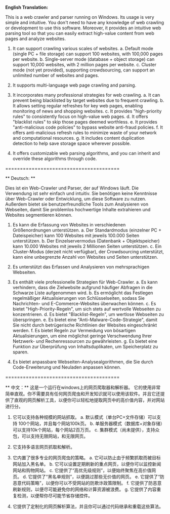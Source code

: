 

**English Translation:**

This is a web crawler and parser running on Windows. Its usage is very simple and intuitive. You don't need to have any knowledge of web crawling or development to use this software. Moreover, it provides an intuitive web parsing tool so that you can easily extract high-value content from web pages and analyze websites.

1. It can support crawling various scales of websites.
    a. Default mode (single PC + file storage) can support 100 websites, with 100,000 pages per website.
    b. Single-server mode (database + object storage) can support 10,000 websites, with 2 million pages per website.
    c. Cluster mode (not yet provided), supporting crowdsourcing, can support an unlimited number of websites and pages.

2. It supports multi-language web page crawling and parsing.

3. It incorporates many professional strategies for web crawling.
    a. It can prevent being blacklisted by target websites due to frequent crawling.
    b. It allows setting regular refreshes for key web pages, enabling monitoring of news and shopping websites.
    c. It provides "high-priority rules" to consistently focus on high-value web pages.
    d. It offers "blacklist rules" to skip those pages deemed worthless.
    e. It provides "anti-malicious code policies" to bypass website anti-fraud policies.
    f. It offers anti-malicious refresh rules to minimize waste of your network and computational resources.
    g. It includes content duplication detection to help save storage space wherever possible.

4. It offers customizable web parsing algorithms, and you can inherit and override these algorithms through code.


=======================================


** Deutsch: **

Dies ist ein Web-Crawler und Parser, der auf Windows läuft. Die Verwendung ist sehr einfach und intuitiv. Sie benötigen keine Kenntnisse über Web-Crawler oder Entwicklung, um diese Software zu nutzen. Außerdem bietet sie benutzerfreundliche Tools zum Analysieren von Webseiten, damit Sie problemlos hochwertige Inhalte extrahieren und Websites segmentieren können.

1. Es kann die Erfassung von Websites in verschiedenen Größenordnungen unterstützen.
     a. Der Standardmodus (einzelner PC + Dateispeicher) kann 100 Websites mit jeweils 100.000 Seiten unterstützen.
     b. Der Einzelservermodus (Datenbank + Objektspeicher) kann 10.000 Websites mit jeweils 2 Millionen Seiten unterstützen.
     c. Ein Cluster-Modus (derzeit nicht verfügbar), der Crowdsourcing unterstützt, kann eine unbegrenzte Anzahl von Websites und Seiten unterstützen.

2. Es unterstützt das Erfassen und Analysieren von mehrsprachigen Webseiten.

3. Es enthält viele professionelle Strategien für Web-Crawler.
     a. Es kann verhindern, dass die Zielwebsite aufgrund häufiger Abfragen in die Schwarze Liste aufgenommen wird.
     b. Es ermöglicht das Festlegen regelmäßiger Aktualisierungen von Schlüsselseiten, sodass Sie Nachrichten- und E-Commerce-Websites überwachen können.
     c. Es bietet "High-Priority-Regeln", um sich stets auf wertvolle Webseiten zu konzentrieren.
     d. Es bietet "Blacklist-Regeln", um wertlose Webseiten zu überspringen.
     e. Es bietet eine "Anti-Malware-Code-Strategie", damit Sie nicht durch betrügerische Richtlinien der Websites eingeschränkt werden.
     f. Es bietet Regeln zur Vermeidung von bösartigen Aktualisierungen, um eine möglichst geringe Verschwendung Ihrer Netzwerk- und Rechenressourcen zu gewährleisten.
     g. Es bietet eine Funktion zur Überprüfung von Inhaltsduplikaten, um Speicherplatz zu sparen.

4. Es bietet anpassbare Webseiten-Analysealgorithmen, die Sie durch Code-Erweiterung und Neuladen anpassen können.


=======================================


** 中文：**
这是一个运行在windows上的网页爬取器和解析器。 它的使用非常简单直观。你不需要具有任何网页爬虫和开发知识就可以使用该软件。并且它还提供了直观的网页解析工具，以便你可以轻松地提取网页中的高价值内容，并对网站进行分。

1. 它可以支持各种规模的网站抓取。
     a. 默认模式（单台PC+文件存储）可以支持 100个网站，并且每个网站100k页。
     b. 单服务器模式（数据库+对象存储）可以支持10k个网站，每个网站2百万页。
     c. 集群模式（尚未提供），支持众包，可以支持无限网站，和无限网页。

2. 它支持多语言网页抓取和解析。

3. 它内置了很多专业的网页爬虫的策略。
     a. 它可以防止由于频繁抓取而被目标网站加入黑名单。
     b. 它可以设置定期刷新的重点网页，以便你可以监控新闻网站和购物网站。
     c. 它提供了“高优先级规则”，以便始终聚焦在高价值网页。
     d. 它提供了“黑名单规则”，以便跳过那些无价值的网页。
     e. 它提供了“防恶意代码策略”，以便你可以不受网站的防欺诈政策限制。
     f. 它提供了防恶意刷新规则，以便尽可能避免你的网络和计算资源被浪费。
     g. 它提供了内容重复检测，以便帮你尽可能节省存储控件。

4. 它提供了定制化的网页解析算法，并且你可以通过代码继承和重载这些算法。
